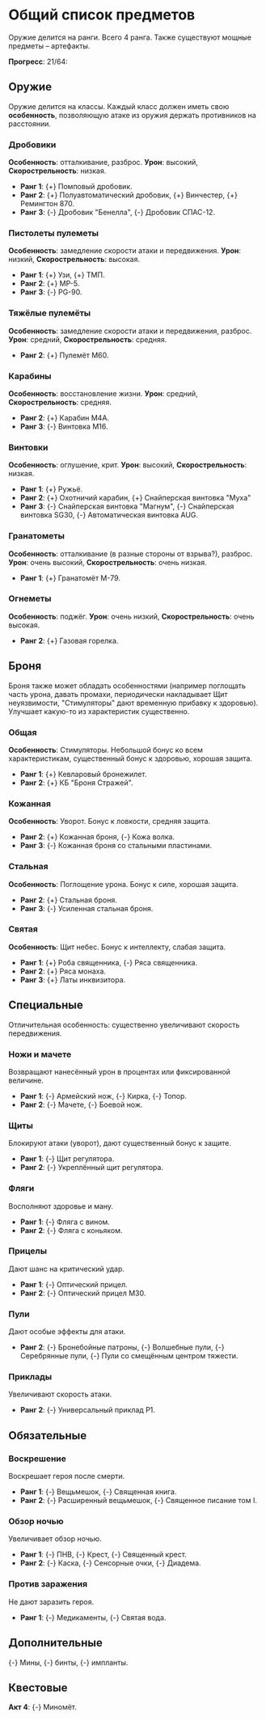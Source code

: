 # Общий список предметов
Оружие делится на ранги. Всего 4 ранга. Также существуют мощные предметы &ndash; артефакты.

**Прогресс**: 21/64:

## Оружие
Оружие делится на классы. Каждый класс должен иметь свою **особенность**, позволяющую атаке из оружия держать противников на расстоянии.

### Дробовики
**Особенность**: отталкивание, разброс. **Урон**: высокий, **Скорострельность**: низкая.

* **Ранг 1**: {+} Помповый дробовик.
* **Ранг 2**: {+} Полуавтоматический дробовик, {+} Винчестер, {+} Ремингтон 870.
* **Ранг 3**: {-} Дробовик "Бенелла", {-} Дробовик СПАС-12.

### Пистолеты пулеметы
**Особенность**: замедление скорости атаки и передвижения. **Урон**: низкий, **Скорострельность**: высокая.

* **Ранг 1**: {+} Узи, {+} ТМП.
* **Ранг 2**: {+} MP-5.
* **Ранг 3**: {-} PG-90.

### Тяжёлые пулемёты
**Особенность**: замедление скорости атаки и передвижения, разброс. **Урон**: средний, **Скорострельность**: средняя.

* **Ранг 2**: {+} Пулемёт M60.

### Карабины
**Особенность**: восстановление жизни. **Урон**: средний, **Скорострельность**: средняя.

* **Ранг 2**: {+} Карабин M4A.
* **Ранг 3**: {-} Винтовка M16.

### Винтовки 
**Особенность**: оглушение, крит. **Урон**: высокий, **Скорострельность**: низкая.

* **Ранг 1**: {+} Ружьё.
* **Ранг 2**: {+} Охотничий карабин, {+} Снайперская винтовка "Муха"
* **Ранг 3**: {-} Снайперская винтовка "Магнум", {-} Снайперская винтовка SG30, {-} Автоматическая винтовка AUG.

### Гранатометы
**Особенность**: отталкивание (в разные стороны от взрыва?), разброс. **Урон**: очень высокий, **Скорострельность**: очень низкая.

* **Ранг 1**: {+} Гранатомёт M-79.

### Огнеметы
**Особенность**: поджёг. **Урон**: очень низкий, **Скорострельность**: очень высокая.

* **Ранг 2**: {+} Газовая горелка.

## Броня 
Броня также может обладать особенностями (например поглощать часть урона, давать промахи, периодически накладывает Щит неуязвимости, "Стимуляторы" дают временную прибавку к здоровью). Улучшает какую-то из характеристик существенно.

### Общая
**Особенность**: Стимуляторы. Небольшой бонус ко всем характеристикам, существенный бонус к здоровью, хорошая защита.

* **Ранг 1**: {+} Кевларовый бронежилет.
* **Ранг 2**: {+} КБ "Броня Стражей".

### Кожанная 
**Особенность**: Уворот. Бонус к ловкости, средняя защита.

* **Ранг 2**: {+} Кожанная броня, {-} Кожа волка.
* **Ранг 3**: {-} Кожанная броня со стальными пластинами.

### Стальная 
**Особенность**: Поглощение урона. Бонус к силе, хорошая защита.

* **Ранг 2**: {+} Стальная броня.
* **Ранг 3**: {-} Усиленная стальная броня.

### Святая
**Особенность**: Щит небес. Бонус к интеллекту, слабая защита.

* **Ранг 1**: {+} Роба священника, {-} Ряса священника.
* **Ранг 2**: {+} Ряса монаха.
* **Ранг 3**: {+} Латы инквизитора.

## Специальные
Отличительная особенность: существенно увеличивают скорость передвижения.

### Ножи и мачете
Возвращают нанесённый урон в процентах или фиксированной величине.

* **Ранг 1**: {-} Армейский нож, {-} Кирка, {-} Топор.
* **Ранг 2**: {-} Мачете, {-} Боевой нож.

### Щиты
Блокируют атаки (уворот), дают существенный бонус к защите.

* **Ранг 1**: {-} Щит регулятора.
* **Ранг 2**: {-} Укреплённый щит регулятора.

### Фляги
Восполняют здоровье и ману.

* **Ранг 1**: {-} Фляга с вином.
* **Ранг 2**: {-} Фляга с коньяком.

### Прицелы 
Дают шанс на критический удар.

* **Ранг 1**: {-} Оптический прицел.
* **Ранг 2**: {-} Оптический прицел M30.

### Пули
Дают особые эффекты для атаки.

* **Ранг 2**: {-} Бронебойные патроны, {-} Волшебные пули, {-} Серебрянные пули, {-} Пули со смещённым центром тяжести.

### Приклады
Увеличивают скорость атаки.

* **Ранг 2**: {-} Универсальный приклад Р1.

## Обязательные

### Воскрешение
Воскрешает героя после смерти.

* **Ранг 1**: {-} Вещьмешок, {-} Священная книга.
* **Ранг 2**: {-} Расширенный вещьмешок, {-} Священное писание том I.


### Обзор ночью
Увеличивает обзор ночью.

* **Ранг 1**: {-} ПНВ, {-} Крест, {-} Священный крест.
* **Ранг 2**: {-} Каска, {-} Сенсорные очки, {-} Диадема.

### Против заражения
Не дают заразить героя.

* **Ранг 1**: {-} Медикаменты, {-} Святая вода.

## Дополнительные
{-} Мины, {-} бинты, {-} импланты.

## Квестовые

**Акт 4**: {-} Миномёт.